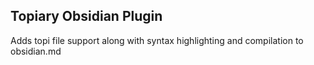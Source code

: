 ## Topiary Obsidian Plugin

Adds topi file support along with syntax highlighting and compilation to obsidian.md

